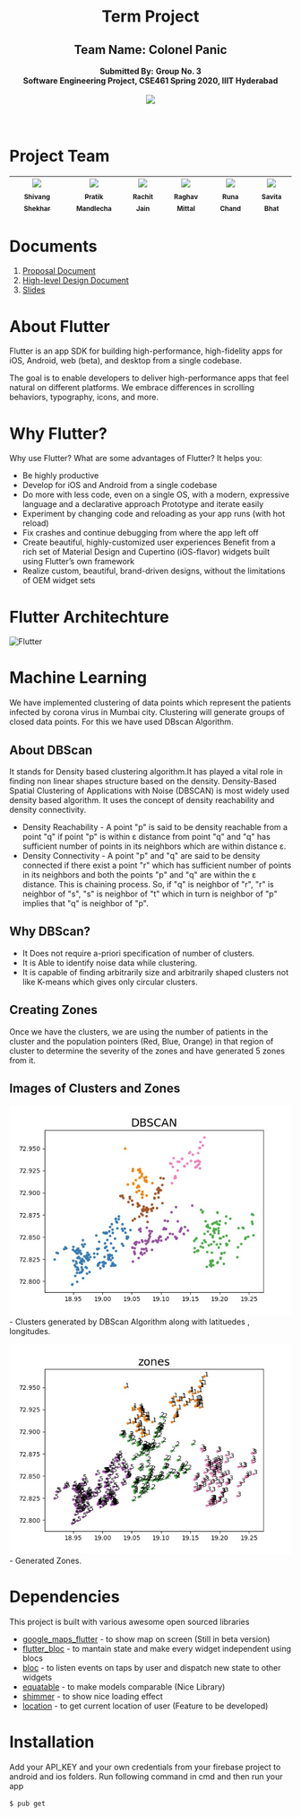 <div align=center>
  <h1>Term Project </h1> 
  <h2>Team Name: Colonel Panic</h2>
  <b>Submitted By:</b>
  <b>Group No. 3</b><br>
  <b>Software Engineering  Project, CSE461 Spring 2020, IIIT Hyderabad </b>
<br><br>
 <img src="http://s.4cdn.org/image/title/105.gif">
</div><br /><br />




# Project Team 
<!-- ALL-CONTRIBUTORS-LIST:START - Do not remove or modify this section -->
| [<img src="https://avatars0.githubusercontent.com/u/14253823?s=400&v=4" width="100px;"/><br/><sub>Shivang Shekhar](https://github.com/GeekyShiva)<br/>| [<img src="https://avatars2.githubusercontent.com/u/25305473?s=400&u=d2915ac55295a67bbdc36214414d9b0a57aa1034&v=4" width="100px;"/><br/><sub>Pratik Mandlecha</sub>](https://github.com/PratikMandlecha)<br/> | [<img src="https://avatars2.githubusercontent.com/u/23234268?s=400&u=21414055bcc0d5a85e1126b014606a104b141b18&v=4" width="100px;"/><br/><sub>Rachit Jain</sub>](https://github.com/rachitjain123)<brs/> | [<img src="https://avatars1.githubusercontent.com/u/9378481?s=400&u=a9f0db19a9443f61968aebe3933b26d87c63526f&v=4" width="100px;"/><br/><sub>Raghav Mittal</sub>](https://github.com/raghavmittal101)<br /> | [<img src="https://avatars0.githubusercontent.com/u/53266742?s=400&v=4" width="100px;"/><br/><sub>Runa Chand</sub>](https://https://github.com/chand987)<br /> | [<img src="https://avatars1.githubusercontent.com/u/55504101?s=400&v=4" width="100px;"/><br/><sub>Savita Bhat</sub>](https://github.com/savvz)<br />
| :---: | :---: | :---: | :---: | :---: | :---:|
<!-- ALL-CONTRIBUTORS-LIST:END -->

# Documents 

1. [Proposal Document](https://github.com/GeekyShiva/CSE461-SWE-Project/tree/master/Docs/Project_Proposal.pdf)
2. [High-level Design Document](https://github.com/GeekyShiva/CSE461-SWE-Project/tree/master/Docs/HLD_document.pdf)
3. [Slides](https://docs.google.com/presentation/d/17Lka62b90tfmPaar4mK9Xc8UgmDaZoDqnsTilEiwpls/view?usp=sharing)

# About Flutter
Flutter is an app SDK for building high-performance, high-fidelity apps for iOS, Android, web (beta), and desktop from a single codebase.

The goal is to enable developers to deliver high-performance apps that feel natural on different platforms. We embrace differences in scrolling behaviors, typography, icons, and more.

# Why Flutter?
Why use Flutter?
What are some advantages of Flutter? It helps you:

* Be highly productive
* Develop for iOS and Android from a single codebase
* Do more with less code, even on a single OS, with a modern, expressive language and a declarative approach
Prototype and iterate easily
* Experiment by changing code and reloading as your app runs (with hot reload)
* Fix crashes and continue debugging from where the app left off
* Create beautiful, highly-customized user experiences
Benefit from a rich set of Material Design and Cupertino (iOS-flavor) widgets built using Flutter’s own framework
* Realize custom, beautiful, brand-driven designs, without the limitations of OEM widget sets

# Flutter Architechture

![Flutter](https://flutter.dev/assets/resources/diagram-layercake-73512ded89f7df8301f622c66178633f04f91187822daf1ddff0d54b2d2676dc.png)

# Machine Learning

We have implemented clustering of data points which represent the patients infected by corona virus in Mumbai city.
Clustering will generate groups of closed data points. For this we have used DBscan Algorithm.

## About DBScan

It stands for Density based clustering algorithm.It has played a vital role in finding non linear shapes structure based on the density. Density-Based Spatial Clustering of Applications with Noise (DBSCAN) is most widely used density based algorithm. It uses the concept of  density reachability and density connectivity.

* Density Reachability - A point "p" is said to be density reachable from a point "q" if point "p" is within ε distance from point "q" and "q" has sufficient number of points in its neighbors which are within distance ε.
* Density Connectivity - A point "p" and "q" are said to be density connected if there exist a point "r" which has sufficient number of points in its neighbors and both the points "p" and "q" are within the ε distance. This is chaining process. So, if "q" is neighbor of "r", "r" is neighbor of "s", "s" is neighbor of "t" which in turn is neighbor of "p" implies that "q" is neighbor of "p".

## Why DBScan?
* It Does not require a-priori specification of number of clusters.
* It is Able to identify noise data while clustering.
* It is capable of finding arbitrarily size and arbitrarily shaped clusters not like K-means which gives only circular clusters.

## Creating Zones
Once we have the clusters, we are using the number of patients in the cluster and the population pointers (Red, Blue, Orange) in that region of cluster to determine the severity of the zones and have generated 5 zones from it.

## Images of Clusters and Zones
![DBScan Clusters](./FlutterApp/images/DBScan.jpeg) - Clusters generated by DBScan Algorithm along with latituedes , longitudes.

![Zones](./FlutterApp/images/zones.jpeg) - Generated Zones. 


# Dependencies

This project is built with various awesome open sourced libraries

* [google_maps_flutter](https://pub.dev/packages/google_maps_flutter) -  to show map on screen (Still in beta version)
* [flutter_bloc](https://pub.dev/packages/flutter_bloc) - to mantain state and make every widget independent using blocs 
* [bloc](https://pub.dev/packages/bloc) - to listen events on taps by user and dispatch new state to other widgets
* [equatable](https://pub.dev/packages/equatable) - to make models comparable (Nice Library) 
* [shimmer](https://pub.dev/packages/shimmer) - to show nice loading effect
* [location](https://pub.dev/packages/location) - to get current location of user (Feature to be developed)


# Installation

Add your API_KEY and your own credentials from your firebase project to android and ios folders. Run following command in cmd and then run your app

```sh
$ pub get
```


